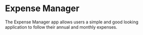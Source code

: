 # Expense Manager

The Expense Manager app allows users a simple and good looking application to follow their annual and monthly expenses.

